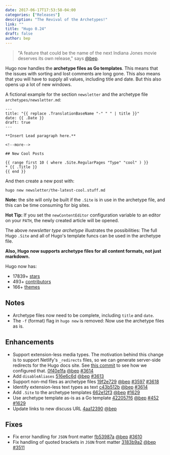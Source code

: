 ```yaml
---
date: 2017-06-17T17:53:58-04:00
categories: ["Releases"]
description: "The Revival of the Archetypes!"
link: ""
title: "Hugo 0.24"
draft: false
author: bep
---
```


> "A feature that could be the name of the next Indiana Jones movie deserves its own release," says [@bep](https://github.com/bep).

Hugo now handles the **archetype files as Go templates**. This means that the issues with sorting and lost comments are long gone. This also means that you will have to supply all values, including title and date. But this also opens up a lot of new windows.

A fictional example for the section `newsletter` and the archetype file `archetypes/newsletter.md`:

```
---
title: "{{ replace .TranslationBaseName "-" " " | title }}"
date: {{ .Date }}
draft: true
---

**Insert Lead paragraph here.**

<!--more-->

## New Cool Posts

{{ range first 10 ( where .Site.RegularPages "Type" "cool" ) }}
* {{ .Title }}
{{ end }}
```

And then create a new post with:

```
hugo new newsletter/the-latest-cool.stuff.md
```

**Note:** the site will only be built if the `.Site` is in use in the archetype file, and this can be time consuming for big sites.

**Hot Tip:** If you set the `newContentEditor` configuration variable to an editor on your `PATH`, the newly created article will be opened.

The above _newsletter type archetype_ illustrates the possibilities: The full Hugo `.Site` and all of Hugo&#39;s template funcs can be used in the archetype file.

**Also, Hugo now supports archetype files for all content formats, not just markdown.**

Hugo now has:

* 17839&#43; [stars](https://github.com/gohugoio/hugo/stargazers)
* 493&#43; [contributors](https://github.com/gohugoio/hugo/graphs/contributors)
* 166&#43; [themes](http://themes.gohugo.io/)

## Notes

* Archetype files now need to be complete, including `title` and `date`.
* The `-f` (format) flag in `hugo new` is removed: Now use the archetype files as is.

## Enhancements

* Support extension-less media types. The motivation behind this change is to support Netlify&#39;s `_redirects` files, so we can generate server-side redirects for the Hugo docs site. See [this commit](https://github.com/gohugoio/hugoDocs/commit/c1ab9894e8292e0a74c43bbca2263b1fb3840f9e) to see how we configured that. [0f40e1fa](https://github.com/gohugoio/hugo/commit/0f40e1fadfca2276f65adefa6d7d5d63aef9160a) [@bep](https://github.com/bep) [#3614](https://github.com/gohugoio/hugo/issues/3614) 
* Add `disableAliases` [516e6c6d](https://github.com/gohugoio/hugo/commit/516e6c6dc5733cdaf985317d58eedbc6ec0ef2f7) [@bep](https://github.com/bep) [#3613](https://github.com/gohugoio/hugo/issues/3613) 
* Support non-md files as archetype files [19f2e729](https://github.com/gohugoio/hugo/commit/19f2e729135af700c5d4aa06e7b3540e6d4847fd) [@bep](https://github.com/bep) [#3597](https://github.com/gohugoio/hugo/issues/3597) [#3618](https://github.com/gohugoio/hugo/issues/3618) 
* Identify extension-less text types as text [c43b512b](https://github.com/gohugoio/hugo/commit/c43b512b4700f76ac77f12d632bb030c3a241393) [@bep](https://github.com/bep) [#3614](https://github.com/gohugoio/hugo/issues/3614) 
* Add `.Site` to the archetype templates [662e12f3](https://github.com/gohugoio/hugo/commit/662e12f348a638a6fcc92a416ee7f7c2a7ef8792) [@bep](https://github.com/bep) [#1629](https://github.com/gohugoio/hugo/issues/1629) 
* Use archetype template as-is as a Go template [422057f6](https://github.com/gohugoio/hugo/commit/422057f60709696bbbd1c38c9ead2bf114d47e31) [@bep](https://github.com/bep) [#452](https://github.com/gohugoio/hugo/issues/452) [#1629](https://github.com/gohugoio/hugo/issues/1629) 
* Update links to new discuss URL [4aa12390](https://github.com/gohugoio/hugo/commit/4aa1239070bb9d4324d3582f3e809b702a59d3ac) [@bep](https://github.com/bep) 

## Fixes

* Fix error handling for `JSON` front matter [fb53987a](https://github.com/gohugoio/hugo/commit/fb53987a4ff2acb9da8dec6ec7b11924d37352ce) [@bep](https://github.com/bep) [#3610](https://github.com/gohugoio/hugo/issues/3610) 
* Fix handling of quoted brackets in `JSON` front matter [3183b9a2](https://github.com/gohugoio/hugo/commit/3183b9a29d8adac962fbc73f79b04542f4c4c55d) [@bep](https://github.com/bep) [#3511](https://github.com/gohugoio/hugo/issues/3511) 